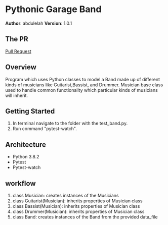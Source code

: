 # Pythonic Garage Band

**Author**: abdulelah
**Version**: 1.0.1

## The PR
[Pull Request](https://github.com/abdulelahxd/pythonic-garage-band/pull/1)

## Overview
Program which uses Python classes to model a Band made up of different kinds of musicians like Guitarist,Bassist, and Drummer. Musician base class used to handle common functionality which particular kinds of musicians will inherit.


## Getting Started
1. In terminal navigate to the folder with the test_band.py.
2. Run command "pytest-watch".


## Architecture
* Python 3.8.2
* Pytest
* Pytest-watch


## workflow
1. class Musician: creates instances of the Musicians
2. class Guitarist(Musician):  inherits properties of Musician class
3. class Bassist(Musician): inherits properties of Musician class
4. class Drummer(Musician): inherits properties of Musician class
5. class Band: creates instances of the Band from the provided data_file
